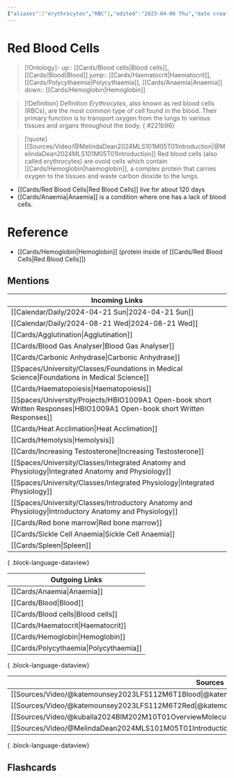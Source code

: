 ```yaml
---
{"aliases":["erythrocytes","RBC"],"edited":"2023-04-06 Thu","date created":"2023-02-21 Tue","dg-publish":true,"permalink":"/cards/red-blood-cells/","dgPassFrontmatter":true}
---
```


# Red Blood Cells

> [!Ontology]-
> up:: [[Cards/Blood cells\|Blood cells]], [[Cards/Blood\|Blood]]
> jump:: [[Cards/Haematocrit\|Haematocrit]], [[Cards/Polycythaemia\|Polycythaemia]], [[Cards/Anaemia\|Anaemia]]
> down:: [[Cards/Hemoglobin\|Hemoglobin]]

> [!Definition] Definition
> *Erythrocytes*, also known as red blood cells (RBCs), are the most common type of cell found in the blood. Their primary function is to transport oxygen from the lungs to various tissues and organs throughout the body.
{ #221b96}


> [!quote] [[Sources/Video/@MelindaDean2024MLS101M05T01Introduction\|@MelindaDean2024MLS101M05T01Introduction]]
> Red blood cells (also called erythrocytes) are ovoid cells which contain [[Cards/Hemoglobin\|haemoglobin]], a complex protein that carries oxygen to the tissues and waste carbon dioxide to the lungs.

- [[Cards/Red Blood Cells\|Red Blood Cells]] live for about 120 days
- [[Cards/Anaemia\|Anaemia]] is a condition where one has a lack of blood cells.

# Reference

- [[Cards/Hemoglobin\|Hemoglobin]] (protein inside of [[Cards/Red Blood Cells\|Red Blood Cells]])

## Mentions

| Incoming Links                                                                                                               |
| ---------------------------------------------------------------------------------------------------------------------------- |
| [[Calendar/Daily/2024-04-21 Sun\|2024-04-21 Sun]]                                                                         |
| [[Calendar/Daily/2024-08-21 Wed\|2024-08-21 Wed]]                                                                         |
| [[Cards/Agglutination\|Agglutination]]                                                                                    |
| [[Cards/Blood Gas Analyser\|Blood Gas Analyser]]                                                                          |
| [[Cards/Carbonic Anhydrase\|Carbonic Anhydrase]]                                                                          |
| [[Spaces/University/Classes/Foundations in Medical Science\|Foundations in Medical Science]]                              |
| [[Cards/Haematopoiesis\|Haematopoiesis]]                                                                                  |
| [[Spaces/University/Projects/HBIO1009A1 Open-book short Written Responses\|HBIO1009A1 Open-book short Written Responses]] |
| [[Cards/Heat Acclimation\|Heat Acclimation]]                                                                              |
| [[Cards/Hemolysis\|Hemolysis]]                                                                                            |
| [[Cards/Increasing Testosterone\|Increasing Testosterone]]                                                                |
| [[Spaces/University/Classes/Integrated Anatomy and Physiology\|Integrated Anatomy and Physiology]]                        |
| [[Spaces/University/Classes/Integrated Physiology\|Integrated Physiology]]                                                |
| [[Spaces/University/Classes/Introductory Anatomy and Physiology\|Introductory Anatomy and Physiology]]                    |
| [[Cards/Red bone marrow\|Red bone marrow]]                                                                                |
| [[Cards/Sickle Cell Anaemia\|Sickle Cell Anaemia]]                                                                        |
| [[Cards/Spleen\|Spleen]]                                                                                                  |

{ .block-language-dataview}

| Outgoing Links                            |
| ----------------------------------------- |
| [[Cards/Anaemia\|Anaemia]]             |
| [[Cards/Blood\|Blood]]                 |
| [[Cards/Blood cells\|Blood cells]]     |
| [[Cards/Haematocrit\|Haematocrit]]     |
| [[Cards/Hemoglobin\|Hemoglobin]]       |
| [[Cards/Polycythaemia\|Polycythaemia]] |

{ .block-language-dataview}

| Sources                                                                                                   |
| --------------------------------------------------------------------------------------------------------- |
| [[Sources/Video/@katemounsey2023LFS112M6T1Blood\|@katemounsey2023LFS112M6T1Blood]]                     |
| [[Sources/Video/@katemounsey2023LFS112M6T2Red\|@katemounsey2023LFS112M6T2Red]]                         |
| [[Sources/Video/@kuballa2024BIM202M10T01OverviewMolecular\|@kuballa2024BIM202M10T01OverviewMolecular]] |
| [[Sources/Video/@MelindaDean2024MLS101M05T01Introduction\|@MelindaDean2024MLS101M05T01Introduction]]   |

{ .block-language-dataview}

## Flashcards